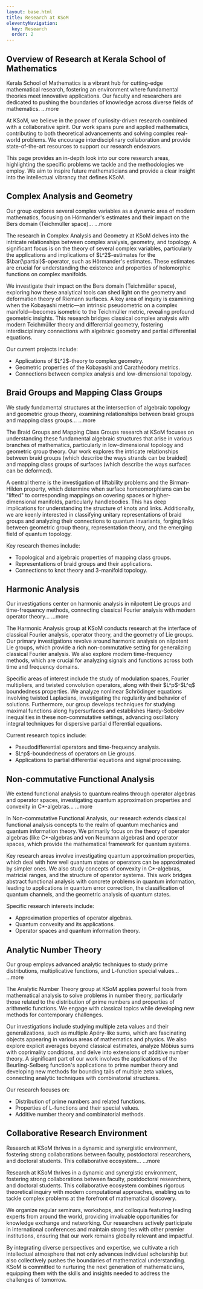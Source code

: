 ```yaml
---
layout: base.html
title: Research at KSoM
eleventyNavigation:
  key: Research
  order: 2
---
```


<section id="research-overview" class="accordion-item">
    <h2 class="accordion-header">Overview of Research at Kerala School of Mathematics</h2>
    <p class="accordion-snippet">
        Kerala School of Mathematics is a vibrant hub for cutting-edge mathematical research, fostering an environment where fundamental theories meet innovative applications. Our faculty and researchers are dedicated to pushing the boundaries of knowledge across diverse fields of mathematics.
        <span class="snippet-more-indicator"> ...more</span>
    </p>
    <div class="accordion-content hidden">
        <p>
            At KSoM, we believe in the power of curiosity-driven research combined with a collaborative spirit. Our work spans pure and applied mathematics, contributing to both theoretical advancements and solving complex real-world problems. We encourage interdisciplinary collaboration and provide state-of-the-art resources to support our research endeavors.
        </p>
        <p>
            This page provides an in-depth look into our core research areas, highlighting the specific problems we tackle and the methodologies we employ. We aim to inspire future mathematicians and provide a clear insight into the intellectual vibrancy that defines KSoM.
        </p>
    </div>
</section>

<!-- Removed left-accordion-col-wrapper to ensure full width stacking of research areas -->
<section id="complex-analysis" class="accordion-item" data-accordion-id="complexAnalysisDetails">
    <h2 class="accordion-header">Complex Analysis and Geometry</h2>
    <p class="accordion-snippet">
        Our group explores several complex variables as a dynamic area of modern mathematics, focusing on Hörmander's estimates and their impact on the Bers domain (Teichmüller space)...
        <span class="snippet-more-indicator"> ...more</span>
    </p>
    <div class="accordion-content hidden">
        <p>
            The research in Complex Analysis and Geometry at KSoM delves into the intricate relationships between complex analysis, geometry, and topology. A significant focus is on the theory of several complex variables, particularly the applications and implications of $L^2$-estimates for the $\bar{\partial}$-operator, such as Hörmander's estimates. These estimates are crucial for understanding the existence and properties of holomorphic functions on complex manifolds.
        </p>
        <p>
            We investigate their impact on the Bers domain (Teichmüller space), exploring how these analytical tools can shed light on the geometry and deformation theory of Riemann surfaces. A key area of inquiry is examining when the Kobayashi metric—an intrinsic pseudometric on a complex manifold—becomes isometric to the Teichmüller metric, revealing profound geometric insights. This research bridges classical complex analysis with modern Teichmüller theory and differential geometry, fostering interdisciplinary connections with algebraic geometry and partial differential equations.
        </p>
        <p>
            Our current projects include:
            <ul>
                <li>Applications of $L^2$-theory to complex geometry.</li>
                <li>Geometric properties of the Kobayashi and Carathéodory metrics.</li>
                <li>Connections between complex analysis and low-dimensional topology.</li>
            </ul>
        </p>
    </div>
</section>

<section id="braid-mapping-class-groups" class="accordion-item" data-accordion-id="braidGroupsDetails">
    <h2 class="accordion-header">Braid Groups and Mapping Class Groups</h2>
    <p class="accordion-snippet">
        We study fundamental structures at the intersection of algebraic topology and geometric group theory, examining relationships between braid groups and mapping class groups...
        <span class="snippet-more-indicator"> ...more</span>
    </p>
    <div class="accordion-content hidden">
        <p>
            The Braid Groups and Mapping Class Groups research at KSoM focuses on understanding these fundamental algebraic structures that arise in various branches of mathematics, particularly in low-dimensional topology and geometric group theory. Our work explores the intricate relationships between braid groups (which describe the ways strands can be braided) and mapping class groups of surfaces (which describe the ways surfaces can be deformed).
        </p>
        <p>
            A central theme is the investigation of liftability problems and the Birman-Hilden property, which determine when surface homeomorphisms can be "lifted" to corresponding mappings on covering spaces or higher-dimensional manifolds, particularly handlebodies. This has deep implications for understanding the structure of knots and links. Additionally, we are keenly interested in classifying unitary representations of braid groups and analyzing their connections to quantum invariants, forging links between geometric group theory, representation theory, and the emerging field of quantum topology.
        </p>
        <p>
            Key research themes include:
            <ul>
                <li>Topological and algebraic properties of mapping class groups.</li>
                <li>Representations of braid groups and their applications.</li>
                <li>Connections to knot theory and 3-manifold topology.</li>
            </ul>
        </p>
    </div>
</section>

<section id="harmonic-analysis" class="accordion-item" data-accordion-id="harmonicAnalysisDetails">
    <h2 class="accordion-header">Harmonic Analysis</h2>
    <p class="accordion-snippet">
        Our investigations center on harmonic analysis in nilpotent Lie groups and time-frequency methods, connecting classical Fourier analysis with modern operator theory...
        <span class="snippet-more-indicator"> ...more</span>
    </p>
    <div class="accordion-content hidden">
        <p>
            The Harmonic Analysis group at KSoM conducts research at the interface of classical Fourier analysis, operator theory, and the geometry of Lie groups. Our primary investigations revolve around harmonic analysis on nilpotent Lie groups, which provide a rich non-commutative setting for generalizing classical Fourier analysis. We also explore modern time-frequency methods, which are crucial for analyzing signals and functions across both time and frequency domains.
        </p>
        <p>
            Specific areas of interest include the study of modulation spaces, Fourier multipliers, and twisted convolution operators, along with their $L^p$-$L^q$ boundedness properties. We analyze nonlinear Schrödinger equations involving twisted Laplacians, investigating the regularity and behavior of solutions. Furthermore, our group develops techniques for studying maximal functions along hypersurfaces and establishes Hardy-Sobolev inequalities in these non-commutative settings, advancing oscillatory integral techniques for dispersive partial differential equations.
        </p>
        <p>
            Current research topics include:
            <ul>
                <li>Pseudodifferential operators and time-frequency analysis.</li>
                <li>$L^p$-boundedness of operators on Lie groups.</li>
                <li>Applications to partial differential equations and signal processing.</li>
            </ul>
        </p>
    </div>
</section>

<!-- Removed right-accordion-col-wrapper to ensure full width stacking of research areas -->
<section id="non-commutative-functional-analysis" class="accordion-item" data-accordion-id="nonCommutativeAnalysisDetails">
    <h2 class="accordion-header">Non-commutative Functional Analysis</h2>
    <p class="accordion-snippet">
        We extend functional analysis to quantum realms through operator algebras and operator spaces, investigating quantum approximation properties and convexity in C*-algebras...
        <span class="snippet-more-indicator"> ...more</span>
    </p>
    <div class="accordion-content hidden">
        <p>
            In Non-commutative Functional Analysis, our research extends classical functional analysis concepts to the realm of quantum mechanics and quantum information theory. We primarily focus on the theory of operator algebras (like C*-algebras and von Neumann algebras) and operator spaces, which provide the mathematical framework for quantum systems.
        </p>
        <p>
            Key research areas involve investigating quantum approximation properties, which deal with how well quantum states or operators can be approximated by simpler ones. We also study concepts of convexity in C*-algebras, matricial ranges, and the structure of operator systems. This work bridges abstract functional analysis with concrete problems in quantum information, leading to applications in quantum error correction, the classification of quantum channels, and the geometric analysis of quantum states.
        </p>
        <p>
            Specific research interests include:
            <ul>
                <li>Approximation properties of operator algebras.</li>
                <li>Quantum convexity and its applications.</li>
                <li>Operator spaces and quantum information theory.</li>
            </ul>
        </p>
    </div>
</section>

<section id="analytic-number-theory" class="accordion-item" data-accordion-id="analyticNumberTheoryDetails">
    <h2 class="accordion-header">Analytic Number Theory</h2>
    <p class="accordion-snippet">
        Our group employs advanced analytic techniques to study prime distributions, multiplicative functions, and L-function special values...
        <span class="snippet-more-indicator"> ...more</span>
    </p>
    <div class="accordion-content hidden">
        <p>
            The Analytic Number Theory group at KSoM applies powerful tools from mathematical analysis to solve problems in number theory, particularly those related to the distribution of prime numbers and properties of arithmetic functions. We engage with classical topics while developing new methods for contemporary challenges.
        </p>
        <p>
            Our investigations include studying multiple zeta values and their generalizations, such as multiple Apéry-like sums, which are fascinating objects appearing in various areas of mathematics and physics. We also explore explicit averages beyond classical estimates, analyze Möbius sums with coprimality conditions, and delve into extensions of additive number theory. A significant part of our work involves the applications of the Beurling-Selberg function's applications to prime number theory and developing new methods for bounding tails of multiple zeta values, connecting analytic techniques with combinatorial structures.
        </p>
        <p>
            Our research focuses on:
            <ul>
                <li>Distribution of prime numbers and related functions.</li>
                <li>Properties of L-functions and their special values.</li>
                <li>Additive number theory and combinatorial methods.</li>
            </ul>
        </p>
    </div>
</section>

<section id="research-environment" class="accordion-item">
    <h2 class="accordion-header">Collaborative Research Environment</h2>
    <p class="accordion-snippet">
        Research at KSoM thrives in a dynamic and synergistic environment, fostering strong collaborations between faculty, postdoctoral researchers, and doctoral students. This collaborative ecosystem...
        <span class="snippet-more-indicator"> ...more</span>
    </p>
    <div class="accordion-content hidden">
        <p>
            Research at KSoM thrives in a dynamic and synergistic environment, fostering strong collaborations between faculty, postdoctoral researchers, and doctoral students. This collaborative ecosystem combines rigorous theoretical inquiry with modern computational approaches, enabling us to tackle complex problems at the forefront of mathematical discovery.
        </p>
        <p>
            We organize regular seminars, workshops, and colloquia featuring leading experts from around the world, providing invaluable opportunities for knowledge exchange and networking. Our researchers actively participate in international conferences and maintain strong ties with other premier institutions, ensuring that our work remains globally relevant and impactful.
        </p>
        <p>
            By integrating diverse perspectives and expertise, we cultivate a rich intellectual atmosphere that not only advances individual scholarship but also collectively pushes the boundaries of mathematical understanding. KSoM is committed to nurturing the next generation of mathematicians, equipping them with the skills and insights needed to address the challenges of tomorrow.
        </p>
    </div>
</section>
